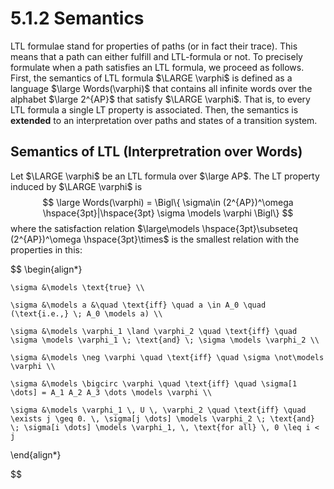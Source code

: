 # 5.1.2 Semantics

LTL formulae stand for properties of paths (or in fact their trace). This means that a path can either fulfill and LTL-formula or not. To precisely formulate when a path satisfies an LTL formula, we proceed as follows. First, the semantics of LTL formula $\LARGE \varphi$ is defined as a language $\large Words(\varphi)$ that contains all infinite words over the alphabet $\large 2^{AP}$ that satisfy $\LARGE \varphi$. That is, to every LTL formula a single LT property is associated. Then, the semantics is **extended** to an interpretation over paths and states of a transition system. 

## Semantics of LTL (Interpretration over Words)

Let $\LARGE \varphi$ be an LTL formula over $\large AP$. The LT property induced by $\LARGE \varphi$ is 
$$
\large Words(\varphi) = \Bigl\{  \sigma\in (2^{AP})^\omega \hspace{3pt}|\hspace{3pt} \sigma \models \varphi \Bigl\}  $$
where the satisfaction relation $\large\models \hspace{3pt}\subseteq (2^{AP})^\omega \hspace{3pt}\times$ is the smallest relation with the properties in this:

$$
\begin{align*}
	
    \sigma &\models \text{true} \\
    
    \sigma &\models a &\quad \text{iff} \quad a \in A_0 \quad (\text{i.e.,} \; A_0 \models a) \\
    
    \sigma &\models \varphi_1 \land \varphi_2 \quad \text{iff} \quad \sigma \models \varphi_1 \; \text{and} \; \sigma \models \varphi_2 \\
    
    \sigma &\models \neg \varphi \quad \text{iff} \quad \sigma \not\models \varphi \\
    
    \sigma &\models \bigcirc \varphi \quad \text{iff} \quad \sigma[1 \dots] = A_1 A_2 A_3 \dots \models \varphi \\
    
    \sigma &\models \varphi_1 \, U \, \varphi_2 \quad \text{iff} \quad \exists j \geq 0. \, \sigma[j \dots] \models \varphi_2 \; \text{and} \; \sigma[i \dots] \models \varphi_1, \, \text{for all} \, 0 \leq i < j
\end{align*}


$$